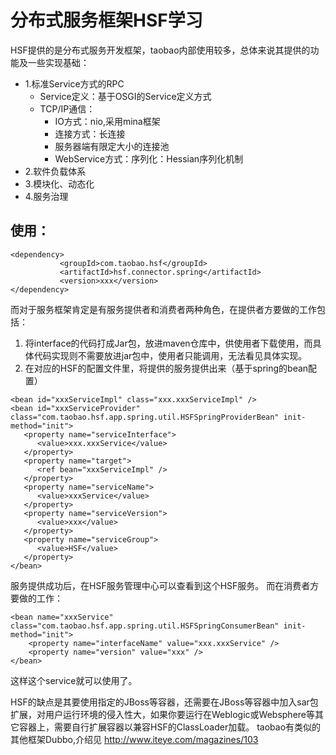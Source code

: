 # 分布式服务框架HSF学习
HSF提供的是分布式服务开发框架，taobao内部使用较多，总体来说其提供的功能及一些实现基础：
* 1.标准Service方式的RPC
    +  Service定义：基于OSGI的Service定义方式
    + TCP/IP通信：
        +  IO方式：nio,采用mina框架
        +  连接方式：长连接
        +  服务器端有限定大小的连接池
        +  WebService方式：序列化：Hessian序列化机制
* 2.软件负载体系
* 3.模块化、动态化
* 4.服务治理

## 使用：
 ```
 <dependency>  
            <groupId>com.taobao.hsf</groupId>  
            <artifactId>hsf.connector.spring</artifactId>  
            <version>xxx</version>  
 </dependency>
 ```
 而对于服务框架肯定是有服务提供者和消费者两种角色，在提供者方要做的工作包括：
 1. 将interface的代码打成Jar包，放进maven仓库中，供使用者下载使用，而具体代码实现则不需要放进jar包中，使用者只能调用，无法看见具体实现。
 2. 在对应的HSF的配置文件里，将提供的服务提供出来（基于spring的bean配置）

  ```
 <bean id="xxxServiceImpl" class="xxx.xxxServiceImpl" />  
<bean id="xxxServiceProvider"     class="com.taobao.hsf.app.spring.util.HSFSpringProviderBean" init-method="init">  
     <property name="serviceInterface">  
        <value>xxx.xxxService</value>  
     </property>  
     <property name="target">  
        <ref bean="xxxServiceImpl" />  
     </property>  
     <property name="serviceName">  
        <value>xxxService</value>  
     </property>  
     <property name="serviceVersion">  
        <value>xxx</value>  
     </property>  
     <property name="serviceGroup">  
        <value>HSF</value>  
     </property>  
</bean>  
 ```
 服务提供成功后，在HSF服务管理中心可以查看到这个HSF服务。
 而在消费者方要做的工作：
 ```
 <bean name="xxxService" class="com.taobao.hsf.app.spring.util.HSFSpringConsumerBean" init-method="init">  
     <property name="interfaceName" value="xxx.xxxService" />  
     <property name="version" value="xxx" />  
</bean>  
 ```
这样这个service就可以使用了。

HSF的缺点是其要使用指定的JBoss等容器，还需要在JBoss等容器中加入sar包扩展，对用户运行环境的侵入性大，如果你要运行在Weblogic或Websphere等其它容器上，需要自行扩展容器以兼容HSF的ClassLoader加载。 taobao有类似的其他框架Dubbo,介绍见
http://www.iteye.com/magazines/103